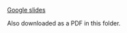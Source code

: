 [Google slides](https://docs.google.com/presentation/d/1HvEIENOxHoN9mT7JvpDWLImdFpKMKtcoNkU9AMIQ03k)

Also downloaded as a PDF in this folder.
